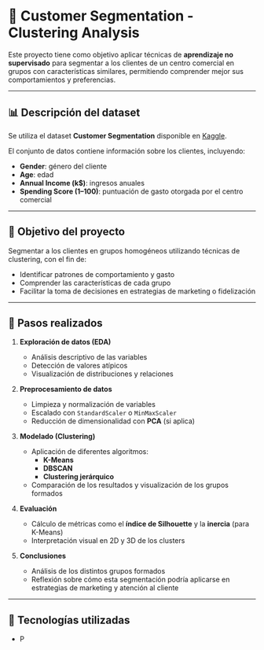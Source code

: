 # 🧩 Customer Segmentation - Clustering Analysis

Este proyecto tiene como objetivo aplicar técnicas de **aprendizaje no supervisado** para segmentar a los clientes de un centro comercial en grupos con características similares, permitiendo comprender mejor sus comportamientos y preferencias.

---

## 📊 Descripción del dataset

Se utiliza el dataset **Customer Segmentation** disponible en [Kaggle](https://www.kaggle.com/datasets/abisheksudarshan/customer-segmentation).

El conjunto de datos contiene información sobre los clientes, incluyendo:

- **Gender**: género del cliente  
- **Age**: edad  
- **Annual Income (k$)**: ingresos anuales  
- **Spending Score (1–100)**: puntuación de gasto otorgada por el centro comercial  

---

## 🧠 Objetivo del proyecto

Segmentar a los clientes en grupos homogéneos utilizando técnicas de clustering, con el fin de:

- Identificar patrones de comportamiento y gasto  
- Comprender las características de cada grupo  
- Facilitar la toma de decisiones en estrategias de marketing o fidelización  

---

## 🚀 Pasos realizados

1. **Exploración de datos (EDA)**  
   - Análisis descriptivo de las variables  
   - Detección de valores atípicos  
   - Visualización de distribuciones y relaciones  

2. **Preprocesamiento de datos**  
   - Limpieza y normalización de variables  
   - Escalado con `StandardScaler` o `MinMaxScaler`  
   - Reducción de dimensionalidad con **PCA** (si aplica)

3. **Modelado (Clustering)**  
   - Aplicación de diferentes algoritmos:
     - **K-Means**
     - **DBSCAN**
     - **Clustering jerárquico**
   - Comparación de los resultados y visualización de los grupos formados

4. **Evaluación**  
   - Cálculo de métricas como el **índice de Silhouette** y la **inercia** (para K-Means)
   - Interpretación visual en 2D y 3D de los clusters

5. **Conclusiones**  
   - Análisis de los distintos grupos formados  
   - Reflexión sobre cómo esta segmentación podría aplicarse en estrategias de marketing y atención al cliente

---

## 🧰 Tecnologías utilizadas

- P
